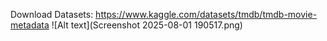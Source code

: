 Download Datasets: https://www.kaggle.com/datasets/tmdb/tmdb-movie-metadata
![Alt text](Screenshot 2025-08-01 190517.png)
